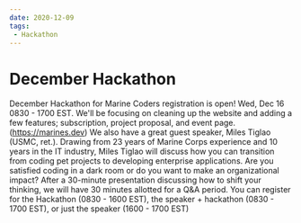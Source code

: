 ```yaml
---
date: 2020-12-09
tags:
 - Hackathon
---
```

# December Hackathon
December Hackathon for Marine Coders registration is open! Wed, Dec 16 0830 - 1700 EST. We'll be focusing on cleaning up the website and adding a few features; subscription, project proposal, and event page. (https://marines.dev) We also have a great guest speaker, Miles Tiglao (USMC, ret.). Drawing from 23 years of Marine Corps experience and 10 years in the IT industry, Miles Tiglao will discuss how you can transition from coding pet projects to developing enterprise applications. Are you satisfied coding in a dark room or do you want to make an organizational impact? After a 30-minute presentation discussing how to shift your thinking, we will have 30 minutes allotted for a Q&A period. You can register for the Hackathon (0830 - 1600 EST), the speaker + hackathon (0830 - 1700 EST), or just the speaker (1600 - 1700 EST)

